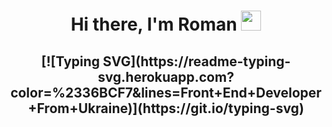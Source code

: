 <h1 align="center">Hi there, I'm Roman
<img src="https://github.com/blackcater/blackcater/raw/main/images/Hi.gif" height="32"/></h1>

<h2 align="center">[![Typing SVG](https://readme-typing-svg.herokuapp.com?color=%2336BCF7&lines=Front+End+Developer+From+Ukraine)](https://git.io/typing-svg)</h2>

